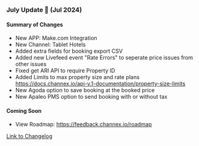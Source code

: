 ### July Update 🚀 (Jul 2024)

#### Summary of Changes
- New APP: Make.com Integration
- New Channel: Tablet Hotels
- Added extra fields for booking export CSV
- Added new Livefeed event "Rate Errors" to seperate price issues from other issues
- Fixed get ARI API to require Property ID
- Added Limits to max property size and rate plans https://docs.channex.io/api-v.1-documentation/property-size-limits
- New Agoda option to save booking at the booked price
- New Apaleo PMS option to send booking with or without tax

#### Coming Soon
- View Roadmap: https://feedback.channex.io/roadmap

[Link to Changelog](https://docs.channex.io/changelog)
